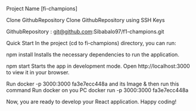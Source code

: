 Project Name
[fi-champions]

Clone GithubRepository
Clone GithubRepository using SSH Keys

GithubRepository : git@github.com:Sibabalo97/f1-champions.git

Quick Start
In the project (cd to fi-champions) directory, you can run:

npm install
Installs the necessary dependencies to run the application.

npm start
Starts the app in development mode.
Open http://localhost:3000 to view it in your browser.



Run docker -p 3000:3000  fa3e7ecc448a
and its Image & then run this command Run docker on you PC docker run -p 3000:3000 fa3e7ecc448a

Now, you are ready to develop your React application. Happy coding!